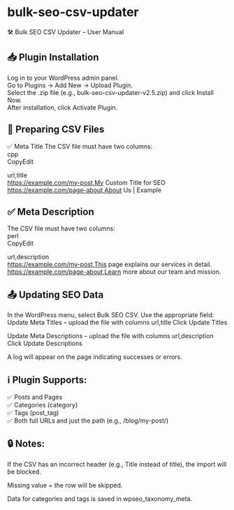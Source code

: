 # bulk-seo-csv-updater
🛠 Bulk SEO CSV Updater – User Manual
## 📥 Plugin Installation
Log in to your WordPress admin panel.<br/>
Go to Plugins → Add New → Upload Plugin.<br/>
Select the .zip file (e.g., bulk-seo-csv-updater-v2.5.zip) and click Install Now.<br/>
After installation, click Activate Plugin.<br/>

## 📁 Preparing CSV Files
✅ Meta Title
 The CSV file must have two columns:<br/>
  cpp<br/>
  CopyEdit
  
url,title<br/>
https://example.com/my-post,My Custom Title for SEO<br/>
https://example.com/page-about,About Us | Example<br/>

## ✅ Meta Description
 The CSV file must have two columns:<br/>
  perl<br/>
  CopyEdit<br/>
  
url,description<br/>
https://example.com/my-post,This page explains our services in detail.<br/>
https://example.com/page-about,Learn more about our team and mission.


## 📤 Updating SEO Data
In the WordPress menu, select Bulk SEO CSV.
Use the appropriate field:
Update Meta Titles – upload the file with columns url,title
 Click Update Titles


Update Meta Descriptions – upload the file with columns url,description
 Click Update Descriptions


A log will appear on the page indicating successes or errors.

## ℹ️ Plugin Supports:<br/>
  ✅ Posts and Pages<br/>
 ✅ Categories (category)<br/>
 ✅ Tags (post_tag)<br/>
 ✅ Both full URLs and just the path (e.g., /blog/my-post/)

## 🔒 Notes:
If the CSV has an incorrect header (e.g., Title instead of title), the import will be blocked.


Missing value = the row will be skipped.


Data for categories and tags is saved in wpseo_taxonomy_meta.





